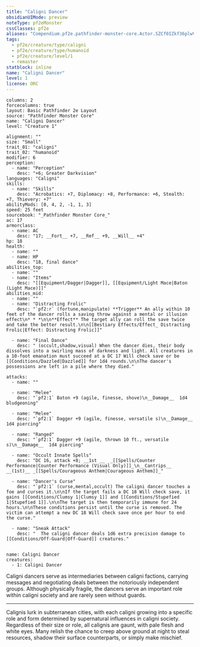 ```yaml
---
title: "Caligni Dancer"
obsidianUIMode: preview
noteType: pf2eMonster
cssClasses: pf2e
aliases: "Compendium.pf2e.pathfinder-monster-core.Actor.SZCf0IZkf36plwVd" 
tags:
  - pf2e/creature/type/caligni
  - pf2e/creature/type/humanoid
  - pf2e/creature/level/1
  - remaster
statblock: inline
name: "Caligni Dancer"
level: 1
license: ORC
---
```


```statblock
columns: 2
forcecolumns: true
layout: Basic Pathfinder 2e Layout
source: "Pathfinder Monster Core"
name: "Caligni Dancer"
level: "Creature 1"

alignment: ""
size: "Small"
trait_01: "caligni"
trait_02: "humanoid"
modifier: 6
perception:
  - name: "Perception"
    desc: "+6; Greater Darkvision"
languages: "Caligni"
skills:
  - name: "Skills"
    desc: "Acrobatics: +7, Diplomacy: +8, Performance: +6, Stealth: +7, Thievery: +7"
abilityMods: [0, 4, 2, -1, 1, 3]
speed: 25 feet
sourcebook: "_Pathfinder Monster Core_"
ac: 17
armorclass:
  - name: AC
    desc: "17; __Fort__ +7, __Ref__ +9, __Will__ +4"
hp: 18
health:
  - name: ""
  - name: HP
    desc: "18, final dance"
abilities_top:
  - name: ""
  - name: "Items"
    desc: "[[Equipment/Dagger|Dagger]], [[Equipment/Light Mace|Baton (Light Mace)]]"
abilities_mid:
  - name: ""
  - name: "Distracting Frolic"
    desc: "`pf2:r` (fortune,manipulate) **Trigger** An ally within 10 feet of the dancer rolls a saving throw against a mental or illusion effect\n* * *\n\n**Effect** The target ally can roll the save twice and take the better result.\n\n[[Bestiary Effects/Effect_ Distracting Frolic|Effect: Distracting Frolic]]"

  - name: "Final Dance"
    desc: " (occult,shadow,visual) When the dancer dies, their body dissolves into a swirling mass of darkness and light. All creatures in a 10-foot emanation must succeed at a DC 17 Will check save or be [[Conditions/Dazzled|Dazzled]] for 1d4 rounds.\n\nThe dancer's possessions are left in a pile where they died."

attacks:
  - name: ""

  - name: "Melee"
    desc: "`pf2:1` Baton +9 (agile, finesse, shove)\n__Damage__  1d4 bludgeoning"

  - name: "Melee"
    desc: "`pf2:1` Dagger +9 (agile, finesse, versatile s)\n__Damage__  1d4 piercing"

  - name: "Ranged"
    desc: "`pf2:1` Dagger +9 (agile, thrown 10 ft., versatile s)\n__Damage__  1d4 piercing"

  - name: "Occult Innate Spells"
    desc: "DC 16, attack +8; __1st __  _[[Spells/Counter Performance|Counter Performance (Visual Only)]]_\n__Cantrips__  __(1st)__ _[[Spells/Courageous Anthem|Courageous Anthem]]_"

  - name: "Dancer's Curse"
    desc: "`pf2:1` (curse,mental,occult) The caligni dancer touches a foe and curses it.\n\nIf the target fails a DC 18 Will check save, it gains [[Conditions/Clumsy 1|Clumsy 1]] and [[Conditions/Stupefied 1|Stupefied 1]].\n\nThe target is then temporarily immune for 24 hours.\n\nThese conditions persist until the curse is removed. The victim can attempt a new DC 18 Will check save once per hour to end the curse."

  - name: "Sneak Attack"
    desc: "  The caligni dancer deals 1d6 extra precision damage to [[Conditions/Off-Guard|Off-Guard]] creatures."
 
```

```encounter-table
name: Caligni Dancer
creatures:
  - 1: Caligni Dancer
```



Caligni dancers serve as intermediaries between caligni factions, carrying messages and negotiating deals between the notoriously independent groups. Although physically fragile, the dancers serve an important role within caligni society and are rarely seen without guards.

* * *

Calignis lurk in subterranean cities, with each caligni growing into a specific role and form determined by supernatural influences in caligni society. Regardless of their size or role, all calignis are gaunt, with pale flesh and white eyes. Many relish the chance to creep above ground at night to steal resources, shadow their surface counterparts, or simply make mischief.
